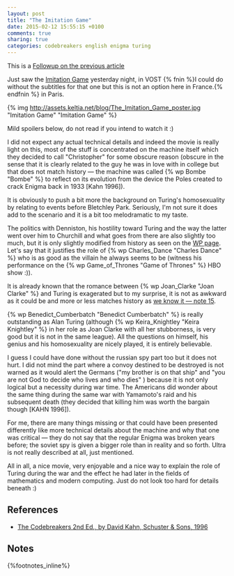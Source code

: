 ```yaml
---
layout: post
title: "The Imitation Game"
date: 2015-02-12 15:55:15 +0100
comments: true
sharing: true
categories: codebreakers english enigma turing
---
```


This is a [Followup on the previous article](/2015/02/09/alan-turing-bletchley-park/)

Just saw the [Imitation Game](The_Imitation_Game) yesterday night, in VOST {% fnin %}I could do without the subtitles for that one but this is not an option here in France.{% endfnin %} in Paris.

{% img http://assets.keltia.net/blog/The_Imitation_Game_poster.jpg "Imitation Game" "Imitation Game" %}

Mild spoilers below, do not read if you intend to watch it :)
<!--more-->
I did not expect any actual technical details and indeed the movie is really light on this, most of the stuff is concentrated on the machine itself which they decided to call "Christopher" for some obscure reason (obscure in the sense that it is clearly related to the guy he was in love with in college but that does not match history — the machine was called {% wp Bombe "Bombe" %} to reflect on its evolution from the device the Poles created to crack Enigma back in 1933 [Kahn 1996]).

It is obviously to push a bit more the background on Turing's homosexuality by relating to events before Bletchley Park.  Seriously, I'm not sure it does add to the scenario and it is a bit too melodramatic to my taste.

The politics with Denniston, his hostility toward Turing and the way the latter went over him to Churchill and what goes from there are also slightly too much, but it is only slightly modified from history as seen on the [WP page](http://en.wikipedia.org/wiki/Alan_Turing#Bombe). Let's say that it justifies the role of {% wp Charles_Dance "Charles Dance" %} who is as good as the villain he always seems to be (witness his performance on the {% wp Game_of_Thrones "Game of Thrones" %} HBO show :)).

It is already known that the romance between {% wp Joan_Clarke "Joan Clarke" %} and Turing is exagerated but to my surprise, it is not as awkward as it could be and more or less matches history as [we know it — note 15](http://en.wikipedia.org/wiki/Joan_Clarke#References).

{% wp Benedict_Cumberbatch "Benedict Cumberbatch" %} is really outstanding as Alan Turing (although {% wp Keira_Knightley "Keira Knightley" %} in her role as Joan Clarke with all her stubborness, is very good but it is not in the same league).  All the questions on himself, his genius and his homosexuality are nicely played, it is entirely believable.

I guess I could have done without the russian spy part too but it does not hurt.  I did not mind the part where a convoy destined to be destroyed is not warned as it would alert the Germans ("my brother is on that ship" and "you are not God to decide who lives and who dies" ) because it is not only logical but a necessity during war time.  The Americans did wonder about the same thing during the same war with Yamamoto's raid and his subsequent death (they decided that killing him was worth the bargain though [KAHN 1996]).

For me, there are many things missing or that could have been presented differently like more technical details about the machine and why that one was critical — they do not say that the regular Enigma was broken years before; the soviet spy is given a bigger role than in reality and so forth.  Ultra is not really described at all, just mentioned.

All in all, a nice movie, very enjoyable and a nice way to explain the role of Turing during the war and the effect he had later in the fields of mathematics and modern computing.  Just do not look too hard for details beneath :)

References
----------
- [The Codebreakers 2nd Ed., by David Kahn, Schuster & Sons, 1996](http://amzn.to/1AOCmv4)

Notes
-----
{%footnotes_inline%}
